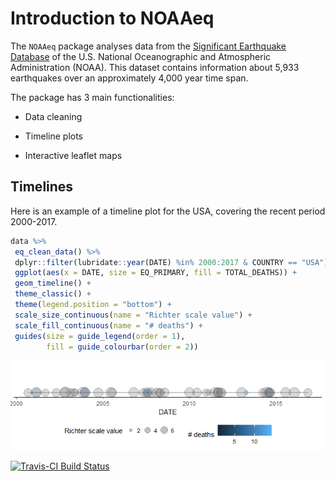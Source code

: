 
<!-- README.md is generated from README.Rmd. Please edit that file -->
Introduction to NOAAeq
======================

The `NOAAeq` package analyses data from the [Significant Earthquake Database](https://www.ngdc.noaa.gov/nndc/struts/form?t=101650&s=1&d=1) of the U.S. National Oceanographic and Atmospheric Administration (NOAA). This dataset contains information about 5,933 earthquakes over an approximately 4,000 year time span.

The package has 3 main functionalities:

-   Data cleaning

-   Timeline plots

-   Interactive leaflet maps

Timelines
---------

Here is an example of a timeline plot for the USA, covering the recent period 2000-2017.

``` r
data %>%
 eq_clean_data() %>%
 dplyr::filter(lubridate::year(DATE) %in% 2000:2017 & COUNTRY == "USA") %>%
 ggplot(aes(x = DATE, size = EQ_PRIMARY, fill = TOTAL_DEATHS)) +
 geom_timeline() +
 theme_classic() +
 theme(legend.position = "bottom") +
 scale_size_continuous(name = "Richter scale value") +
 scale_fill_continuous(name = "# deaths") +
 guides(size = guide_legend(order = 1),
        fill = guide_colourbar(order = 2))
```

![](README-timeline1-1.png)

[![Travis-CI Build Status](https://travis-ci.org/la-sch/NOAAeq.svg?branch=master)](https://travis-ci.org/la-sch/NOAAeq)
